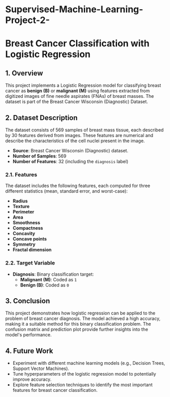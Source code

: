 # Supervised-Machine-Learning-Project-2-


# Breast Cancer Classification with Logistic Regression

## 1. Overview

This project implements a Logistic Regression model for classifying breast cancer as **benign (B)** or **malignant (M)** using features extracted from digitized images of fine needle aspirates (FNAs) of breast masses. The dataset is part of the Breast Cancer Wisconsin (Diagnostic) Dataset.

## 2. Dataset Description

The dataset consists of 569 samples of breast mass tissue, each described by 30 features derived from images. These features are numerical and describe the characteristics of the cell nuclei present in the image.

- **Source**: Breast Cancer Wisconsin (Diagnostic) dataset.
- **Number of Samples**: 569
- **Number of Features**: 32 (including the `diagnosis` label)

### 2.1. Features

The dataset includes the following features, each computed for three different statistics (mean, standard error, and worst-case):
- **Radius**
- **Texture**
- **Perimeter**
- **Area**
- **Smoothness**
- **Compactness**
- **Concavity**
- **Concave points**
- **Symmetry**
- **Fractal dimension**

### 2.2. Target Variable

- **Diagnosis**: Binary classification target:
  - **Malignant (M)**: Coded as `1`
  - **Benign (B)**: Coded as `0`


## 3. Conclusion

This project demonstrates how logistic regression can be applied to the problem of breast cancer diagnosis. The model achieved a high accuracy, making it a suitable method for this binary classification problem. The confusion matrix and prediction plot provide further insights into the model's performance.

## 4. Future Work

- Experiment with different machine learning models (e.g., Decision Trees, Support Vector Machines).
- Tune hyperparameters of the logistic regression model to potentially improve accuracy.
- Explore feature selection techniques to identify the most important features for breast cancer classification.

